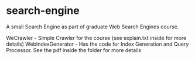 # search-engine
A small Search Engine as part of graduate Web Search Engines course.

WeCrawler - Simple Crawler for the course (see explain.txt inside for more details)
WebIndexGenerator - Has the code for Index Generation and Query Processor. See the pdf inside the folder for more details
